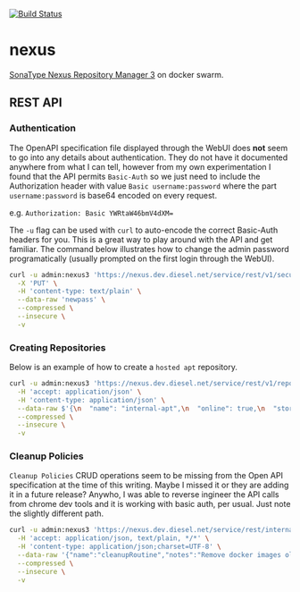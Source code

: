 [![Build Status](https://drone.kiwi-labs.net/api/badges/Diesel-Net/nexus/status.svg?ref=refs/heads/stable)](https://drone.kiwi-labs.net/Diesel-Net/nexus)

# nexus
[SonaType Nexus Repository Manager 3](https://help.sonatype.com/repomanager3) on docker swarm.


## REST API

### Authentication
The OpenAPI specification file displayed through the WebUI does **not** seem to go into any details about authentication. They do not have it documented anywhere from what I can tell, however from my own experimentation I found that the API permits `Basic-Auth` so we just need to include the Authorization header with value `Basic username:password` where the part `username:password` is base64 encoded on every request.

e.g. `Authorization: Basic YWRtaW46bmV4dXM=`


The `-u` flag can be used with `curl` to auto-encode the correct Basic-Auth headers for you. This is a great way to play around with the API and get familiar. The command below illustrates how to change the admin password programatically (usually prompted on the first login through the WebUI).

```bash
curl -u admin:nexus3 'https://nexus.dev.diesel.net/service/rest/v1/security/users/admin/change-password' \
  -X 'PUT' \
  -H 'content-type: text/plain' \
  --data-raw 'newpass' \
  --compressed \
  --insecure \
  -v
```

### Creating Repositories
Below is an example of how to create a `hosted apt` repository.

```bash
curl -u admin:nexus3 'https://nexus.dev.diesel.net/service/rest/v1/repositories/apt/hosted' \
  -H 'accept: application/json' \
  -H 'content-type: application/json' \
  --data-raw $'{\n  "name": "internal-apt",\n  "online": true,\n  "storage": {\n    "blobStoreName": "default",\n    "strictContentTypeValidation": true,\n    "writePolicy": "allow_once"\n  },\n  "cleanup": {\n    "policyNames": [\n      "string"\n    ]\n  },\n  "component": {\n    "proprietaryComponents": true\n  },\n  "apt": {\n    "distribution": "bionic"\n  },\n  "aptSigning": {\n    "keypair": "string",\n    "passphrase": "string"\n  }\n}' \
  --compressed \
  --insecure \
  -v
```

### Cleanup Policies
`Cleanup Policies` CRUD operations seem to be missing from the Open API specification at the time of this writing. Maybe I missed it or they are adding it in a future release? Anywho, I was able to reverse ingineer the API calls from chrome dev tools and it is working with basic auth, per usual. Just note the slightly different path.


```bash
curl -u admin:nexus3 'https://nexus.dev.diesel.net/service/rest/internal/cleanup-policies' \
  -H 'accept: application/json, text/plain, */*' \
  -H 'content-type: application/json;charset=UTF-8' \
  --data-raw '{"name":"cleanupRoutine","notes":"Remove docker images older than 90 days","format":"docker","criteriaLastBlobUpdated":"90"}' \
  --compressed \
  --insecure \
  -v
```
